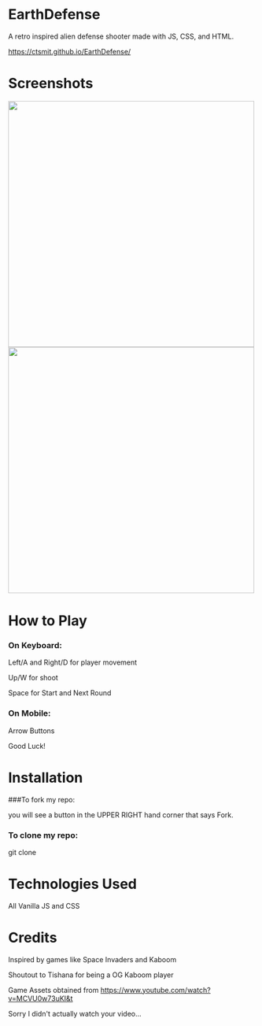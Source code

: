 # EarthDefense
A retro inspired alien defense shooter made with JS, CSS, and HTML.
 
https://ctsmit.github.io/EarthDefense/
# Screenshots
<img src="https://user-images.githubusercontent.com/114516481/202484822-84692321-1234-4824-b2bf-e1bbc3720269.PNG" width="500px">
<img src="https://user-images.githubusercontent.com/114516481/202484836-f26a800d-5b78-498f-86d1-82f7dddbc191.PNG" width= "500px">

# How to Play
### On Keyboard: 
Left/A and Right/D for player movement

Up/W for shoot

Space for Start and Next Round

### On Mobile:
Arrow Buttons

Good Luck!

# Installation
###To fork my repo:

you will see a button in the UPPER RIGHT hand corner that says Fork. 

### To clone my repo:

git clone 
# Technologies Used
All Vanilla JS and CSS

# Credits
Inspired by games like Space Invaders and Kaboom

Shoutout to Tishana for being a OG Kaboom player

Game Assets obtained from https://www.youtube.com/watch?v=MCVU0w73uKI&t

Sorry I didn't actually watch your video...

